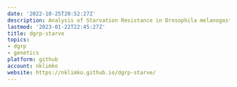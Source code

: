 ```yaml
---
date: '2022-10-25T20:52:27Z'
description: Analysis of Starvation Resistance in Drosophila melanogaster
lastmod: '2023-01-22T22:45:27Z'
title: dgrp-starve
topics:
- dgrp
- genetics
platform: github
account: nklimko
website: https://nklimko.github.io/dgrp-starve/
---
```


